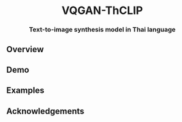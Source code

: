 <p align="center">
  <h1 align="center">VQGAN-ThCLIP</h1>
  <h3 align="center">Text-to-image synthesis model in Thai language</h3>
</p>

## Overview

## Demo

## Examples

## Acknowledgements
